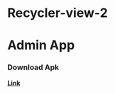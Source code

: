 # Recycler-view-2

# Admin App

### Download Apk
**[Link](https://github.com/kushalsingh-00/Recycler-view-2/releases/download/v1.0/app-debug.apk)**

